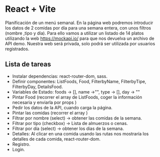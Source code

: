 # React + Vite

Planificación de un menú semanal.
 En la página web podremos introducir los datos de 2 comidas por día para una semana entera, con unos filtros (nombre ,tipo y día). Para ello vamos a utilizar un listado de 14 platos utilizando la web https://mockapi.io/ para que nos devuelva un archivo de API demo.
 Nuestra web será privada,  solo podrá ser utilizada por usuarios registrados.

 ## Lista de tareas

 - Instalar dependencias: react-router-dom, sass.
 - Definir componentes: ListFoods, Food, FilterbyName, FilterbyTipe, FilterbyDay, DetailsFood.
 - Variables de Estado: foods -> [], name ->"", type -> [], day -> ""
 - Pintar Food (recorrer el array de ListFoods, coger la información necesaria y enviarla por props )
 - Pedir los datos de la API, cuando carga la página.
 - Pintar las comidas (recorrer el array )
 - Filtrar por nombre (select) -> obtener las comidas de la semana.
 - Filtrar por tipo (checkbox) -> Lista de almuerzos o cenas.
 - Filtrar por día (select) -> obtener los dias de la semana.
 - Detalles: Al clicar en una comida usando las rutas nos mostraría los detalles de cada comida, react-router-dom.
 - Registro.
-  Login.